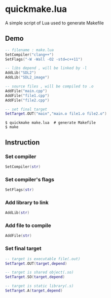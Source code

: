 # quickmake.lua
A simple script of Lua used to generate Makefile

## Demo 
```Lua
-- filename : make.lua
SetCompiler("clang++")
SetFlags("-W -Wall -O2 -std=c++11")

-- libs depend , will be linked by -l
AddLib("SDL2")
AddLib("SDL2_image")

-- source files , will be compiled to .o
AddFile("main.cpp")
AddFile("file1.cpp")
AddFile("file2.cpp")

-- set final target
SetTarget.OUT("main","main.o file1.o file2.o")

```

```Shell
$ quickmake make.lua  # generate Makefile
$ make
```

## Instruction

### Set compiler 
```Lua
SetCompiler(str)
```
 
### Set compiler's flags
```Lua
SetFlags(str)
```
 
### Add library to link  
```Lua
AddLib(str)
```

### Add file to compile
```Lua
AddFile(str)
```

### Set final target
```Lua
-- target is executable file(.out)
SetTarget.OUT(target,depend)

-- target is shared object(.so)
SetTarget.SO(target,depend)

-- target is static library(.s)
SetTarget.A(target,depend) 
```

